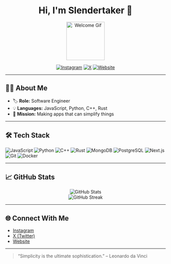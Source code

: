 <!-- GitHub Profile README for slendertaker -->

<h1 align="center">Hi, I'm Slendertaker 👋</h1>
<p align="center">
  <img src="https://media.giphy.com/media/3o6ZtpxSZbQRRnwCKQ/giphy.gif" width="120" alt="Welcome Gif"/>
</p>

<p align="center">
  <a href="https://instagram.com/slendertaker"><img src="https://img.shields.io/badge/Instagram-%23E4405F.svg?&style=for-the-badge&logo=instagram&logoColor=white" alt="Instagram"></a>
  <a href="https://x.com/slendertaker7"><img src="https://img.shields.io/badge/X-%23000000.svg?&style=for-the-badge&logo=X&logoColor=white" alt="X"></a>
  <a href="https://slendertaker.com"><img src="https://img.shields.io/badge/Website-%230077B5.svg?&style=for-the-badge&logo=internet-explorer&logoColor=white" alt="Website"></a>
</p>

---

## 🙋‍♂️ About Me

- 🏷️ **Role:** Software Engineer  
- 💡 **Languages:** JavaScript, Python, C++, Rust  
- 🎯 **Mission:** Making apps that can simplify things

---

## 🛠️ Tech Stack

![JavaScript](https://img.shields.io/badge/-JavaScript-F7DF1E?logo=javascript&logoColor=black&style=flat)
![Python](https://img.shields.io/badge/-Python-3776AB?logo=python&logoColor=white&style=flat)
![C++](https://img.shields.io/badge/-C++-00599C?logo=c%2B%2B&logoColor=white&style=flat)
![Rust](https://img.shields.io/badge/-Rust-000000?logo=rust&logoColor=white&style=flat)
![MongoDB](https://img.shields.io/badge/-MongoDB-47A248?logo=mongodb&logoColor=white&style=flat)
![PostgreSQL](https://img.shields.io/badge/-PostgreSQL-336791?logo=postgresql&logoColor=white&style=flat)
![Next.js](https://img.shields.io/badge/-Next.js-000000?logo=next.js&logoColor=white&style=flat)
![Git](https://img.shields.io/badge/-Git-F05032?logo=git&logoColor=white&style=flat)
![Docker](https://img.shields.io/badge/-Docker-2496ED?logo=docker&logoColor=white&style=flat)

---

## 📈 GitHub Stats

<p align="center">
  <img src="https://github-readme-stats.vercel.app/api?username=slendertaker&show_icons=true&theme=github_dark" alt="GitHub Stats" />
  <br>
  <img src="https://github-readme-streak-stats.herokuapp.com/?user=slendertaker&theme=github-dark" alt="GitHub Streak" />
</p>

---

## 🌐 Connect With Me

- [Instagram](https://instagram.com/slendertaker)
- [X (Twitter)](https://x.com/slendertaker7)
- [Website](https://slendertaker.com)

---

> “Simplicity is the ultimate sophistication.” – Leonardo da Vinci
